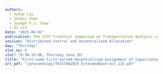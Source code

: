 ```yaml
---
authors:
  - Yuhao Liu
  - Zhibin Chen
  - Joseph Y.J. Chow
  - Xi Lin
date: "2025-04-01"
publication: The 12th Triennial Symposium on Transportation Analysis conference
session: "Distributed Control and Decentralized Allocation"
day: "Thursday"
slot_no: 9
slot: "8:30-10:00, Thursday June 26"
title: "First-come-first-served Decentralized Assignment of Capacitated Resources with Partially Observable User Preference"
url_pdf: "/proceedings/TRISTAN2025_ExtendedAbstract_133.pdf"
---
```

